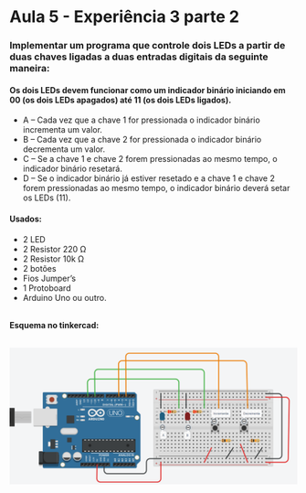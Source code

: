 # Aula 5 - Experiência 3 parte 2

### Implementar um programa que controle dois LEDs a partir de duas chaves ligadas a duas entradas digitais da seguinte maneira:

#### Os dois LEDs devem funcionar como um indicador binário iniciando em 00 (os dois LEDs apagados) até 11 (os dois LEDs ligados).
- A – Cada vez que a chave 1 for pressionada o indicador binário incrementa um valor.
- B – Cada vez que a chave 2 for pressionada o indicador binário decrementa um valor.
- C – Se a chave 1 e chave 2 forem pressionadas ao mesmo tempo, o indicador binário resetará.
- D – Se o indicador binário já estiver resetado e a chave 1 e chave 2 forem pressionadas ao mesmo tempo, o indicador binário deverá setar os LEDs (11).

#### Usados:
- 2 LED
- 2 Resistor 220 Ω
- 2 Resistor 10k Ω
- 2 botões
- Fios Jumper’s
- 1 Protoboard
- Arduino Uno ou outro.


<br>
<b>Esquema no tinkercad:</b>
<br><br>

![Esquema experiencia 1](https://github.com/fmbdutra/sistemasMicroprocessadosArduino/blob/main/aula5experiencia3/aula5experiencia3parte2.png?raw=true)

